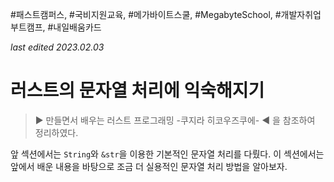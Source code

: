#패스트캠퍼스, #국비지원교육, #메가바이트스쿨, #MegabyteSchool, #개발자취업부트캠프, #내일배움카드

*last edited 2023.02.03*

# 러스트의 문자열 처리에 익숙해지기

> ▶ 만들면서 배우는 러스트 프로그래밍 -쿠지라 히코우즈쿠에- ◀ 을 참조하여 정리하였다.

앞 섹션에서는 `String`와 `&str`을 이용한 기본적인 문자열 처리를 다뤘다. 이 섹션에서는 앞에서 배운 내용을 바탕으로 조금 더 실용적인 문자열 처리 방법을 알아보자.